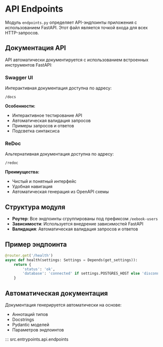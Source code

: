 # API Endpoints

Модуль `endpoints.py` определяет API-эндпоинты приложения с использованием FastAPI. Этот файл является точкой входа для всех HTTP-запросов.

## Документация API

API автоматически документируется с использованием встроенных инструментов FastAPI:

### Swagger UI
Интерактивная документация доступна по адресу:
```
/docs
```

**Особенности:**
- Интерактивное тестирование API
- Автоматическая валидация запросов
- Примеры запросов и ответов
- Подсветка синтаксиса

### ReDoc
Альтернативная документация доступна по адресу:
```
/redoc
```

**Преимущества:**
- Чистый и понятный интерфейс
- Удобная навигация
- Автоматическая генерация из OpenAPI схемы

## Структура модуля

- **Роутер**: Все эндпоинты сгруппированы под префиксом `/eebook-users`
- **Зависимости**: Используется внедрение зависимостей FastAPI
- **Валидация**: Автоматическая валидация запросов и ответов

## Пример эндпоинта

```python
@router.get('/health')
async def health(settings: Settings = Depends(get_settings)):
    return {
        'status': 'ok',
        'database': 'connected' if settings.POSTGRES_HOST else 'disconnected',
    }
```

## Автоматическая документация

Документация генерируется автоматически на основе:
- Аннотаций типов
- Docstrings
- Pydantic моделей
- Параметров эндпоинтов

::: src.entrypoints.api.endpoints
